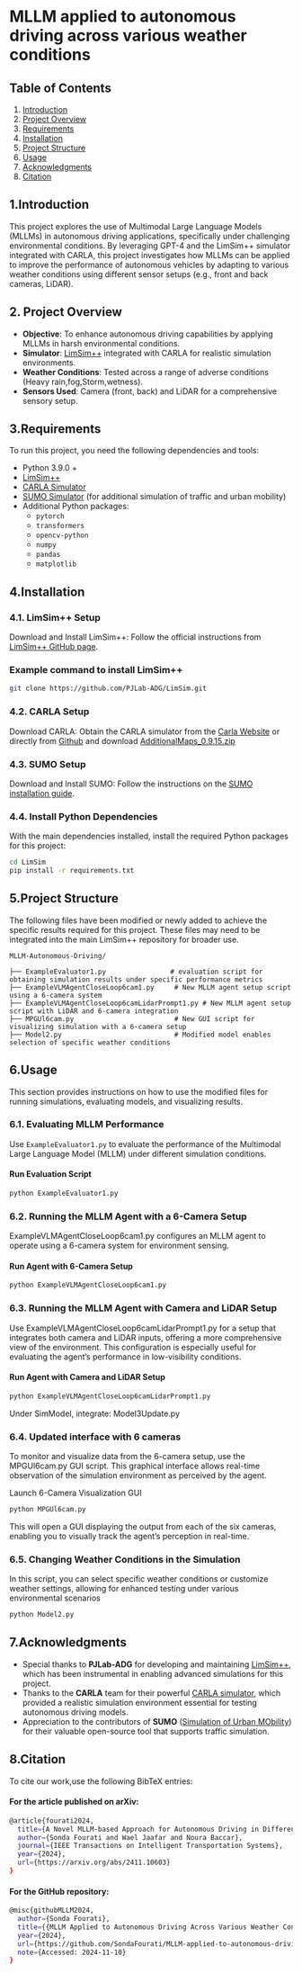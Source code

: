 # MLLM applied to autonomous driving across various weather conditions


## Table of Contents
1. [Introduction](#introduction)
2. [Project Overview](#project-overview)
3. [Requirements](#requirements)
4. [Installation](#installation)
5. [Project Structure](#project-structure)
6. [Usage](#usage)
7. [Acknowledgments](#acknowledgments)
8. [Citation](#Citation)




## 1.Introduction
This project explores the use of Multimodal Large Language Models (MLLMs) in autonomous driving applications, specifically under challenging environmental conditions. By leveraging GPT-4 and the LimSim++ simulator integrated with CARLA, this project investigates how MLLMs can be applied to improve the performance of autonomous vehicles by adapting to various weather conditions using different sensor setups (e.g., front and back cameras, LiDAR).

## 2. Project Overview
- **Objective**: To enhance autonomous driving capabilities by applying MLLMs in harsh environmental conditions.
- **Simulator**: [LimSim++](https://github.com/PJLab-ADG/LimSim) integrated with CARLA for realistic simulation environments.
- **Weather Conditions**: Tested across a range of adverse conditions (Heavy rain,fog,Storm,wetness).
- **Sensors Used**: Camera (front, back) and LiDAR for a comprehensive sensory setup.

## 3.Requirements

To run this project, you need the following dependencies and tools:
- Python 3.9.0 +
- [LimSim++](https://github.com/PJLab-ADG/LimSim)
- [CARLA Simulator](https://github.com/carla-simulator/carla)
- [SUMO Simulator](https://www.eclipse.org/sumo/) (for additional simulation of traffic and urban mobility)
- Additional Python packages:
  - `pytorch`
  - `transformers`
  - `opencv-python`
  - `numpy`
  - `pandas`
  - `matplotlib`
    
 ## 4.Installation

  ### 4.1. LimSim++ Setup

  Download and Install LimSim++: Follow the official instructions from [LimSim++ GitHub page](https://github.com/PJLab-ADG/LimSim).


  ### Example command to install LimSim++

  ```bash
  git clone https://github.com/PJLab-ADG/LimSim.git

  ```
  ### 4.2.  CARLA Setup
  Download CARLA: Obtain the CARLA simulator from the [Carla Website](https://carla.org/) or directly from [Github](https://github.com/carla-simulator/carla)
  and download [AdditionalMaps_0.9.15.zip](https://github.com/carla-simulator/carla/releases)

  ### 4.3. SUMO Setup
  Download and Install SUMO: Follow the instructions on the [SUMO installation guide](https://sumo.dlr.de/docs/index.html#simulation).



  ### 4.4. Install Python Dependencies
   
  With the main dependencies installed, install the required Python packages for this project:

  ```bash
  cd LimSim
  pip install -r requirements.txt

  ```
## 5.Project Structure


The following files have been modified or newly added to achieve the specific results required for this project. These files may need to be integrated into the main LimSim++ repository for broader use.

```Plaintext
MLLM-Autonomous-Driving/

├── ExampleEvaluator1.py                # evaluation script for obtaining simulation results under specific performance metrics
├── ExampleVLMAgentCloseLoop6cam1.py     # New MLLM agent setup script using a 6-camera system
├── ExampleVLMAgentCloseLoop6camLidarPrompt1.py # New MLLM agent setup script with LiDAR and 6-camera integration
├── MPGUl6cam.py                         # New GUI script for visualizing simulation with a 6-camera setup
├── Model2.py                            # Modified model enables selection of specific weather conditions

```
## 6.Usage

This section provides instructions on how to use the modified files for running simulations, evaluating models, and visualizing results.

### 6.1. Evaluating MLLM Performance
Use `ExampleEvaluator1.py` to evaluate the performance of the Multimodal Large Language Model (MLLM) under different simulation conditions.

#### Run Evaluation Script
```bash
python ExampleEvaluator1.py
```
### 6.2. Running the MLLM Agent with a 6-Camera Setup
ExampleVLMAgentCloseLoop6cam1.py configures an MLLM agent to operate using a 6-camera system for environment sensing.

#### Run Agent with 6-Camera Setup
```bash
python ExampleVLMAgentCloseLoop6cam1.py
```

### 6.3. Running the MLLM Agent with Camera and LiDAR Setup
Use ExampleVLMAgentCloseLoop6camLidarPrompt1.py for a setup that integrates both camera and LiDAR inputs, offering a more comprehensive view of the environment.
This configuration is especially useful for evaluating the agent’s performance in low-visibility conditions.
#### Run Agent with Camera and LiDAR Setup
```bash
python ExampleVLMAgentCloseLoop6camLidarPrompt1.py
```
Under SimModel, integrate: Model3Update.py

### 6.4. Updated interface with 6 cameras
To monitor and visualize data from the 6-camera setup, use the MPGUl6cam.py GUI script. 
This graphical interface allows real-time observation of the simulation environment as perceived by the agent.

Launch 6-Camera Visualization GUI
```bash
python MPGUl6cam.py
```
This will open a GUI displaying the output from each of the six cameras, enabling you to visually track the agent’s perception in real-time.

### 6.5. Changing Weather Conditions in the Simulation
In this script, you can select specific weather conditions or customize weather settings, allowing for enhanced testing under various environmental scenarios

```bash
python Model2.py 
```
## 7.Acknowledgments

- Special thanks to **PJLab-ADG** for developing and maintaining [LimSim++](https://github.com/PJLab-ADG/LimSim), which has been instrumental in enabling advanced simulations for this project.
- Thanks to the **CARLA** team for their powerful [CARLA simulator](https://carla.org/), which provided a realistic simulation environment essential for testing autonomous driving models.
- Appreciation to the contributors of **SUMO** ([Simulation of Urban MObility](https://sumo.dlr.de/docs/)) for their valuable open-source tool that supports traffic simulation.
  
## 8.Citation
To cite our work,use the following BibTeX entries:

#### For the article published on arXiv:
```bash
@article{fourati2024,
  title={A Novel MLLM-based Approach for Autonomous Driving in Different Weather Conditions},
  author={Sonda Fourati and Wael Jaafar and Noura Baccar},
  journal={IEEE Transactions on Intelligent Transportation Systems},
  year={2024},
  url={https://arxiv.org/abs/2411.10603}
}
```
#### For the GitHub repository:
```bash
@misc{githubMLLM2024,
  author={Sonda Fourati},
  title={{MLLM Applied to Autonomous Driving Across Various Weather Conditions}},
  year={2024},
  url={https://github.com/SondaFourati/MLLM-applied-to-autonomous-driving-across-various-weather-conditions/tree/main},
  note={Accessed: 2024-11-10}
}
```

